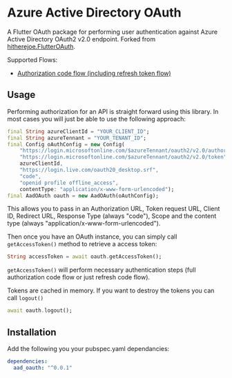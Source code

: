 # Azure Active Directory OAuth

A Flutter OAuth package for performing user authentication against Azure Active Directory OAuth2 v2.0 endpoint. Forked from [hitherejoe.FlutterOAuth](https://github.com/hitherejoe/FlutterOAuth).

Supported Flows:
 - [Authorization code flow (including refresh token flow)](https://docs.microsoft.com/en-us/azure/active-directory/develop/v2-oauth2-auth-code-flow)

## Usage

Performing authorization for an API is straight forward using this library. In most cases you
will just be able to use the following approach:

```dart
final String azureClientId = "YOUR_CLIENT_ID";
final String azureTennant = "YOUR_TENANT_ID";
final Config oAuthConfig = new Config(
    "https://login.microsoftonline.com/$azureTennant/oauth2/v2.0/authorize",
    "https://login.microsoftonline.com/$azureTennant/oauth2/v2.0/token",
    azureClientId,
    "https://login.live.com/oauth20_desktop.srf",
    "code",
    "openid profile offline_access",
    contentType: "application/x-www-form-urlencoded");
final AadOAuth oauth = new AadOAuth(oAuthConfig);
```

This allows you to pass in an Authorization URL, Token request URL, Client ID, Redirect URL, Response Type (always "code"), Scope
and the content type (always "application/x-www-form-urlencoded").

Then once you have an OAuth instance, you can simply call `getAccessToken()` method to retrieve a access token:

```dart
String accessToken = await oauth.getAccessToken();
```

`getAccessToken()` will perform necessary authentication steps (full authorization code flow or just refresh code flow).

Tokens are cached in memory. If you want to destroy the tokens you can call `logout()`

```dart
await oauth.logout();
```

## Installation

Add the following you your pubspec.yaml dependancies:

```yaml
dependencies:
  aad_oauth: "^0.0.1"
```

